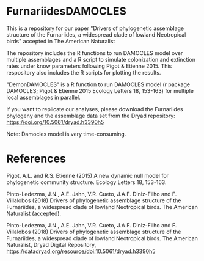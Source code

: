 # FurnariidesDAMOCLES
This is a repository for our paper "Drivers of phylogenetic assemblage structure of the Furnariides, a widespread clade of lowland Neotropical birds" accepted in The American Naturalist

The repository includes the R functions to run DAMOCLES model over multiple assemblages and a R script to simulate colonization and extinction rates under know parameters following Pigot & Etienne 2015. This respository also includes the R scripts for plotting the results.

"DemonDAMOCLES" is a R function to run DAMOCLES model (r package DAMOCLES; Pigot & Etienne 2015 Ecology Letters 18, 153-163) for multiple local assemblages in parallel.

If you want to replicate our analyses, please download the Furnariides phylogeny and the assemblage data set from the Dryad repository: https://doi.org/10.5061/dryad.h3390h5

Note: Damocles model is very time-consuming.

# References
Pigot, A.L. and R.S. Etienne (2015) A new dynamic null model for phylogenetic community structure. Ecology Letters 18, 153-163.

Pinto-Ledezma, J.N., A.E. Jahn, V.R. Cueto, J.A.F. Diniz-Filho and F. Villalobos (2018) Drivers of phylogenetic assemblage structure of the Furnariides, a widespread clade of lowland Neotropical birds. The American Naturalist (accepted).

Pinto-Ledezma, J.N., A.E. Jahn, V.R. Cueto, J.A.F. Diniz-Filho and F. Villalobos (2018) Drivers of phylogenetic assemblage structure of the Furnariides, a widespread clade of lowland Neotropical birds. The American Naturalist, Dryad Digital Repository, https://datadryad.org/resource/doi:10.5061/dryad.h3390h5
